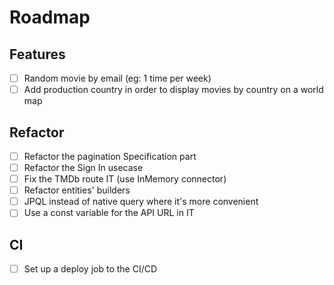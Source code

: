 # Roadmap

## Features

- [ ] Random movie by email (eg: 1 time per week)
- [ ] Add production country in order to display movies by country on a world map

## Refactor

- [ ] Refactor the pagination Specification part
- [ ] Refactor the Sign In usecase
- [ ] Fix the TMDb route IT (use InMemory connector)
- [ ] Refactor entities' builders
- [ ] JPQL instead of native query where it's more convenient
- [ ] Use a const variable for the API URL in IT

## CI

- [ ] Set up a deploy job to the CI/CD
